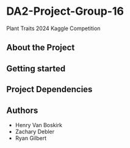 # DA2-Project-Group-16
Plant Traits 2024 Kaggle Competition

## About the Project

## Getting started

## Project Dependencies

## Authors
* Henry Van Boskirk
* Zachary Debler
* Ryan Gilbert
